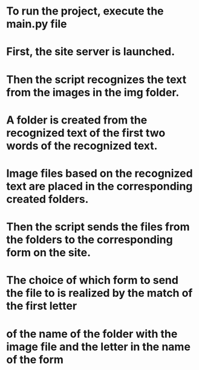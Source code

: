 # To run the project, execute the main.py file

# First, the site server is launched.

# Then the script recognizes the text from the images in the img folder.
# A folder is created from the recognized text of the first two words of the recognized text.
# Image files based on the recognized text are placed in the corresponding created folders.

# Then the script sends the files from the folders to the corresponding form on the site.
# The choice of which form to send the file to is realized by the match of the first letter
# of the name of the folder with the image file and the letter in the name of the form
